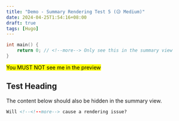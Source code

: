 ```yaml
---
title: "Demo - Summary Rendering Test 5 (😥 Medium)"
date: 2024-04-25T1:54:16+08:00
draft: true
tags: [Hugo]
---
```


```c
int main() {
    return 0; // <!--more--> Only see this in the summary view
}
```



<mark>You MUST NOT see me in the preview</mark>

## Test Heading

The content below should also be hidden in the summary view.

<!--more-->

```html
Will <!--<!--more--> cause a rendering issue?
```
